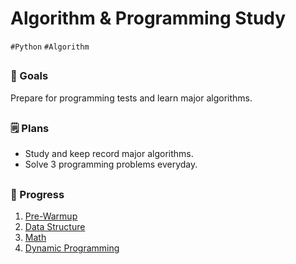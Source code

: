 # Algorithm & Programming Study
`#Python` `#Algorithm`

##

### :checkered_flag: Goals
Prepare for programming tests and learn major algorithms.

##

### :spiral_notepad: Plans
- Study and keep record major algorithms.
- Solve 3 programming problems everyday.

##

### :calendar: Progress
1. [Pre-Warmup](./pre-warmup/pre-warmup.md)
2. [Data Structure](./data-structure/data-structure.md)
3. [Math](./math/math.md)
4. [Dynamic Programming](./dp/dp.md)
